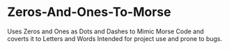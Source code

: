 # Zeros-And-Ones-To-Morse
Uses Zeros and Ones as Dots and Dashes to Mimic Morse Code and coverts it to Letters and Words
Intended for project use and prone to bugs.
